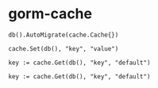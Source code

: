 # gorm-cache


```
db().AutoMigrate(cache.Cache{})
```


```
cache.Set(db(), "key", "value")
```

```
key := cache.Get(db(), "key", "default")
```


```
key := cache.Get(db(), "key", "default")
```

